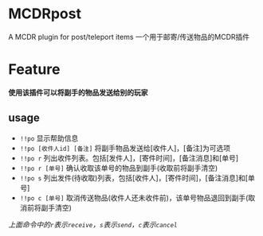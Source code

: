 # MCDRpost
A MCDR plugin for post/teleport items
一个用于邮寄/传送物品的MCDR插件
   
# Feature
**使用该插件可以将副手的物品发送给别的玩家**  
## usage
- `!!po` 显示帮助信息
- `!!po [收件人id] [备注]` 将副手物品发送给[收件人]，[备注]为可选项
- `!!po r` 列出收件列表。包括[发件人]，[寄件时间]，[备注消息]和[单号]
- `!!po r [单号]` 确认收取该单号的物品到副手(收取前将副手清空)
- `!!po s` 列出发件(待收取)列表，包括[收件人]，[寄件时间]，[备注消息]和[单号]
- `!!po c [单号]` 取消传送物品(收件人还未收件前)，该单号物品退回到副手(取消前将副手清空)
  
*上面命令中的`r`表示`receive`，`s`表示`send`，`c`表示`cancel`*